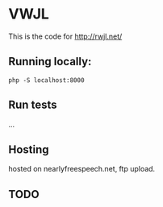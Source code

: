 # VWJL

This is the code for http://rwjl.net/



## Running locally:
`php -S localhost:8000`

## Run tests

...

## Hosting
hosted on nearlyfreespeech.net, ftp upload.


## TODO
